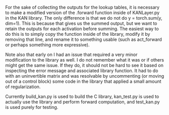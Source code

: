For the sake of collecting the outputs for the lookup tables, it is necessary to make a modified version of the .forward function inside of KANLayer.py in the KAN library. The only difference is that we do not do y = torch.sum(y, dim=1). This is because that gives us the summed output, but we want to retain the outputs for each activation before summing. The easiest way to do this is to simply copy the function inside of the library, modify it by removing that line, and rename it to something usable (such as act_forward or perhaps something more expressive).

Note also that early on I had an issue that required a very minor modification to the library as well. I do not remember what it was or if others might get the same issue. If they do, it should not be hard to see it based on inspecting the error message and associated library function. It had to do with an uninvertible matrix and was resolvable by uncommenting (or moving out of a control block) some code in the library that applied a small amount of regularization.

Currently build_kan.py is used to build the C library, kan_test.py is used to actually use the library and perform forward computation, and test_kan.py is used purely for testing.